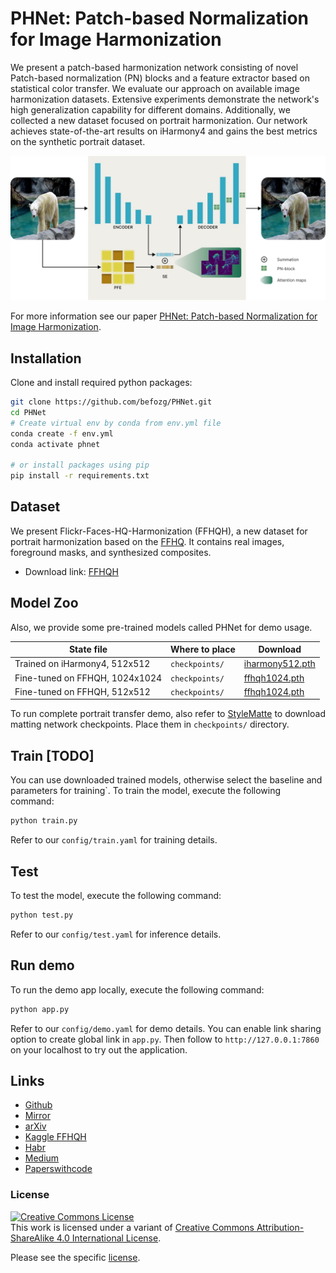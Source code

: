# PHNet: Patch-based Normalization for Image Harmonization

We present a patch-based harmonization network consisting of novel Patch-based normalization (PN) blocks and a feature extractor based on statistical color transfer. We evaluate our approach on available image harmonization datasets. Extensive experiments demonstrate the network's high generalization capability for different domains. Additionally, we collected a new dataset focused on portrait harmonization. Our network achieves state-of-the-art results on iHarmony4 and gains the best metrics on the synthetic portrait dataset.

![example](assets/scheme.jpg)

For more information see our paper [PHNet: Patch-based Normalization for Image Harmonization](https://arxiv.org).

## Installation
Clone and install required python packages:
```bash
git clone https://github.com/befozg/PHNet.git
cd PHNet
# Create virtual env by conda from env.yml file
conda create -f env.yml
conda activate phnet

# or install packages using pip
pip install -r requirements.txt
```

## Dataset
We present Flickr-Faces-HQ-Harmonization (FFHQH), a new dataset for portrait harmonization based on the [FFHQ](https://github.com/NVlabs/ffhq-dataset). It contains real images, foreground masks, and synthesized composites. 

- Download link: [FFHQH](https://n-ws-620xz-pd11.s3pd11.sbercloud.ru/b-ws-620xz-pd11-jux/harmonization/synthetic_ffhq.zip)


## Model Zoo
Also, we provide some pre-trained models called PHNet for demo usage.

| State file                           | Where to place                                   | Download |
|-----------------------------------|-------------------------------------------|----|
| Trained on iHarmony4, 512x512   |   `checkpoints/`        | [iharmony512.pth](https://n-ws-620xz-pd11.s3pd11.sbercloud.ru/b-ws-620xz-pd11-jux/harmonization/iharmony512.pth)|
| Fine-tuned on FFHQH, 1024x1024    |   `checkpoints/`        | [ffhqh1024.pth](https://n-ws-620xz-pd11.s3pd11.sbercloud.ru/b-ws-620xz-pd11-jux/harmonization/ffhqh1024.pth) |
| Fine-tuned on FFHQH, 512x512    |   `checkpoints/`        | [ffhqh1024.pth](https://n-ws-620xz-pd11.s3pd11.sbercloud.ru/b-ws-620xz-pd11-jux/harmonization/ffhqh512.pth) |

To run complete portrait transfer demo, also refer to [StyleMatte](https://github.com/befozg/stylematte) to download matting network checkpoints. Place them in `checkpoints/` directory.

## Train [TODO]
You can use downloaded trained models, otherwise select the baseline and parameters for training`.
To train the model, execute the following command:

```bash
python train.py
```

Refer to our ```config/train.yaml```  for training details.

## Test
To test the model, execute the following command:

```bash
python test.py
```
Refer to our ```config/test.yaml``` for inference details.

## Run demo
To run the demo app locally, execute the following command:

```bash
python app.py
```

Refer to our ```config/demo.yaml``` for demo details.
You can enable link sharing option to create global link in ```app.py```. Then follow to ```http://127.0.0.1:7860``` on your localhost to try out the application.

## Links
- [Github](https://github.com/befozg/PHNet/)
- [Mirror](https://gitlab.aicloud.sbercloud.ru/rndcv/PHNet)
- [arXiv]()
- [Kaggle FFHQH]()
- [Habr]()
- [Medium]()
- [Paperswithcode]()


### License
<a rel="license" href="http://creativecommons.org/licenses/by-sa/4.0/"><img alt="Creative Commons License" style="border-width:0" src="https://i.creativecommons.org/l/by-sa/4.0/88x31.png" /></a><br />This work is licensed under a variant of <a rel="license" href="http://creativecommons.org/licenses/by-sa/4.0/">Creative Commons Attribution-ShareAlike 4.0 International License</a>.

Please see the specific [license](https://github.com/befozg/PHNet/blob/master/license/en_us.pdf).
